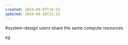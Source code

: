 ```yaml
---
created: 2024-09-07T16:53
updated: 2024-09-16T21:25
---
```

#system-design 
users share the same compute resources

*eg* 